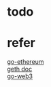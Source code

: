 # todo






# refer
   
[go-ethereum](https://github.com/ethereum/go-ethereum)         
[geth doc](https://geth.ethereum.org/docs)  
[go-web3](https://github.com/chenzhijie/go-web3) 